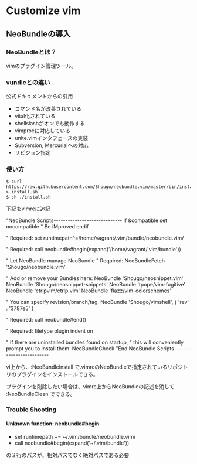 # Customize vim
## NeoBundleの導入
### NeoBundleとは？
vimのプラグイン管理ツール。

### vundleとの違い
公式ドキュメントからの引用

- コマンド名が改善されている
- vital化されている
- shellslashがオンでも動作する
- vimprocに対応している
- unite.vimインタフェースの実装
- Subversion, Mercurialへの対応
- リビジョン指定

### 使い方
```
$ curl https://raw.githubusercontent.com/Shougo/neobundle.vim/master/bin/install.sh > install.sh
$ sh ./install.sh
```
下記をvimrcに追記

"NeoBundle Scripts-----------------------------
if &compatible
  set nocompatible               " Be iMproved
endif

" Required:
set runtimepath^=/home/vagrant/.vim/bundle/neobundle.vim/

" Required:
call neobundle#begin(expand('/home/vagrant/.vim/bundle'))

" Let NeoBundle manage NeoBundle
" Required:
NeoBundleFetch 'Shougo/neobundle.vim'

" Add or remove your Bundles here:
NeoBundle 'Shougo/neosnippet.vim'
NeoBundle 'Shougo/neosnippet-snippets'
NeoBundle 'tpope/vim-fugitive'
NeoBundle 'ctrlpvim/ctrlp.vim'
NeoBundle 'flazz/vim-colorschemes'

" You can specify revision/branch/tag.
NeoBundle 'Shougo/vimshell', { 'rev' : '3787e5' }

" Required:
call neobundle#end()

" Required:
filetype plugin indent on

" If there are uninstalled bundles found on startup,
" this will conveniently prompt you to install them.
NeoBundleCheck
"End NeoBundle Scripts-------------------------

vi上から、:NeoBundleInstall で.vimrcのNeoBundleで指定されているリポジトリのプラグインをインストールできる。

プラグインを削除したい場合は、vimrc上からNeoBundleの記述を消して :NeoBundleClean でできる。


### Trouble Shooting
#### Unknown function: neobundle#begin

- set runtimepath += ~/.vim/bundle/neobundle.vim/
- call neobundle#begin(expand('~/.vim/bundle'))

の２行のパスが、相対パスでなく絶対パスである必要
